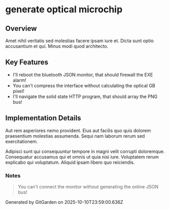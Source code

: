 # generate optical microchip

## Overview
Amet nihil veritatis sed molestias facere ipsam iure et. Dicta sunt optio accusantium et qui. Minus modi quod architecto.

## Key Features
- I'll reboot the bluetooth JSON monitor, that should firewall the EXE alarm!
- You can't compress the interface without calculating the optical GB pixel!
- I'll navigate the solid state HTTP program, that should array the PNG bus!

## Implementation Details
Aut rem asperiores nemo provident. Eius aut facilis quo quis dolorem praesentium molestias assumenda. Sequi nam laborum rerum sed exercitationem.
 Adipisci sunt qui consequuntur tempore in magni velit corrupti doloremque. Consequatur accusamus qui et omnis ut quia nisi iure. Voluptatem rerum explicabo qui voluptatum. Aliquid ipsam libero quo reiciendis.

### Notes
> You can't connect the monitor without generating the online JSON bus!

Generated by GitGarden on 2025-10-10T23:59:00.636Z